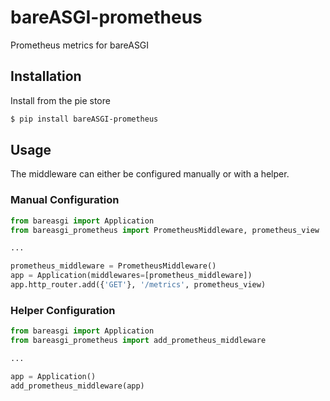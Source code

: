 # bareASGI-prometheus

Prometheus metrics for bareASGI

## Installation

Install from the pie store

```bash
$ pip install bareASGI-prometheus
```

## Usage

The middleware can either be configured manually or with a helper.

### Manual Configuration

```python
from bareasgi import Application
from bareasgi_prometheus import PrometheusMiddleware, prometheus_view

...

prometheus_middleware = PrometheusMiddleware()
app = Application(middlewares=[prometheus_middleware])
app.http_router.add({'GET'}, '/metrics', prometheus_view)
```


### Helper Configuration

```python
from bareasgi import Application
from bareasgi_prometheus import add_prometheus_middleware

...

app = Application()
add_prometheus_middleware(app)
```
